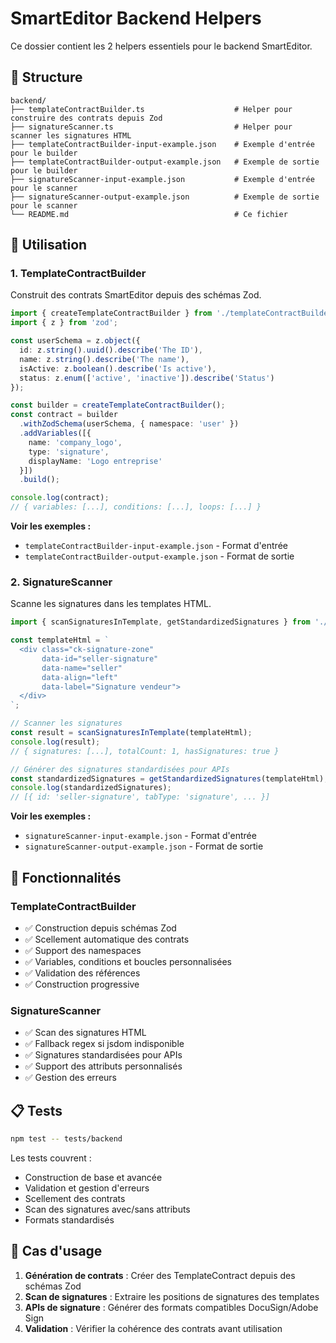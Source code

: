 # SmartEditor Backend Helpers

Ce dossier contient les 2 helpers essentiels pour le backend SmartEditor.

## 📁 Structure

```
backend/
├── templateContractBuilder.ts                    # Helper pour construire des contrats depuis Zod
├── signatureScanner.ts                           # Helper pour scanner les signatures HTML
├── templateContractBuilder-input-example.json    # Exemple d'entrée pour le builder
├── templateContractBuilder-output-example.json   # Exemple de sortie pour le builder
├── signatureScanner-input-example.json           # Exemple d'entrée pour le scanner
├── signatureScanner-output-example.json          # Exemple de sortie pour le scanner
└── README.md                                     # Ce fichier
```

## 🚀 Utilisation

### 1. TemplateContractBuilder

Construit des contrats SmartEditor depuis des schémas Zod.

```typescript
import { createTemplateContractBuilder } from './templateContractBuilder';
import { z } from 'zod';

const userSchema = z.object({
  id: z.string().uuid().describe('The ID'),
  name: z.string().describe('The name'),
  isActive: z.boolean().describe('Is active'),
  status: z.enum(['active', 'inactive']).describe('Status')
});

const builder = createTemplateContractBuilder();
const contract = builder
  .withZodSchema(userSchema, { namespace: 'user' })
  .addVariables([{
    name: 'company_logo',
    type: 'signature',
    displayName: 'Logo entreprise'
  }])
  .build();

console.log(contract);
// { variables: [...], conditions: [...], loops: [...] }
```

**Voir les exemples :**
- `templateContractBuilder-input-example.json` - Format d'entrée
- `templateContractBuilder-output-example.json` - Format de sortie

### 2. SignatureScanner

Scanne les signatures dans les templates HTML.

```typescript
import { scanSignaturesInTemplate, getStandardizedSignatures } from './signatureScanner';

const templateHtml = `
  <div class="ck-signature-zone" 
       data-id="seller-signature" 
       data-name="seller" 
       data-align="left"
       data-label="Signature vendeur">
  </div>
`;

// Scanner les signatures
const result = scanSignaturesInTemplate(templateHtml);
console.log(result);
// { signatures: [...], totalCount: 1, hasSignatures: true }

// Générer des signatures standardisées pour APIs
const standardizedSignatures = getStandardizedSignatures(templateHtml);
console.log(standardizedSignatures);
// [{ id: 'seller-signature', tabType: 'signature', ... }]
```

**Voir les exemples :**
- `signatureScanner-input-example.json` - Format d'entrée
- `signatureScanner-output-example.json` - Format de sortie

## 🔧 Fonctionnalités

### TemplateContractBuilder
- ✅ Construction depuis schémas Zod
- ✅ Scellement automatique des contrats
- ✅ Support des namespaces
- ✅ Variables, conditions et boucles personnalisées
- ✅ Validation des références
- ✅ Construction progressive

### SignatureScanner
- ✅ Scan des signatures HTML
- ✅ Fallback regex si jsdom indisponible
- ✅ Signatures standardisées pour APIs
- ✅ Support des attributs personnalisés
- ✅ Gestion des erreurs

## 📋 Tests

```bash
npm test -- tests/backend
```

Les tests couvrent :
- Construction de base et avancée
- Validation et gestion d'erreurs
- Scellement des contrats
- Scan des signatures avec/sans attributs
- Formats standardisés

## 🎯 Cas d'usage

1. **Génération de contrats** : Créer des TemplateContract depuis des schémas Zod
2. **Scan de signatures** : Extraire les positions de signatures des templates
3. **APIs de signature** : Générer des formats compatibles DocuSign/Adobe Sign
4. **Validation** : Vérifier la cohérence des contrats avant utilisation
